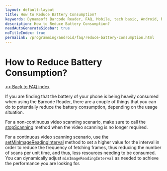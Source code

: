```yaml
---
layout: default-layout
title: How to Reduce Battery Consumption? 
keywords: Dynamsoft Barcode Reader, FAQ, Mobile, tech basic, Android, battery, consumption
description: How to Reduce Battery Consumption? 
needAutoGenerateSidebar: true
noTitleIndex: true
permalink: /programming/android/faq/reduce-battery-consumption.html
---
```


# How to Reduce Battery Consumption?

[<< Back to FAQ index](index.md)

If you are finding that the battery of your phone is being heavily consumed when using the Barcode Reader, there are a couple of things that you can do to potentially reduce the battery consumption, depending on the usage situation.

For a non-continuous video scanning scenario, make sure to call the [stopScanning](../api-reference/primary-video.md#stopscanning) method when the video scanning is no longer required.

For a continuous video scanning scenario, use the [setMinImageReadingInterval](../api-reference/primary-video.md#setminimagereadinginterval) method to set a higher value for the interval in order to reduce the frequency of fetching frames, thus reducing the number of scans per unit time, and thus, less resources needing to be consumed. You can dynamically adjust `minImageReadingInterval` as needed to achieve the performance you are looking for.

